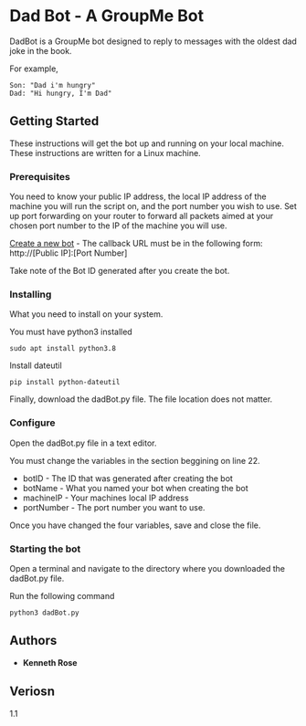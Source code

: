 # Dad Bot - A GroupMe Bot

DadBot is a GroupMe bot designed to reply to messages with the oldest dad joke in the book.

For example,

    Son: "Dad i'm hungry"
    Dad: "Hi hungry, I'm Dad"

## Getting Started

These instructions will get the bot up and running on your local machine. These instructions are written for a Linux machine.

### Prerequisites

You need to know your public IP address, the local IP address of the machine you will run the script on, and the port number you wish to use.
Set up port forwarding on your router to forward all packets aimed at your chosen port number to the IP of the machine you will use.

[Create a new bot](https://dev.groupme.com/bots/new) - The callback URL must be in the following form: http://[Public IP]:[Port Number]

Take note of the Bot ID generated after you create the bot.

### Installing

What you need to install on your system.

You must have python3 installed

```
sudo apt install python3.8
```

Install dateutil

```
pip install python-dateutil
```

Finally, download the dadBot.py file. The file location does not matter.

### Configure

Open the dadBot.py file in a text editor.

You must change the variables in the section beggining on line 22.
* botID - The ID that was generated after creating the bot
* botName - What you named your bot when creating the bot
* machineIP - Your machines local IP address
* portNumber - The port number you want to use.

Once you have changed the four variables, save and close the file.

### Starting the bot

Open a terminal and navigate to the directory where you downloaded the dadBot.py file.

Run the following command
```
python3 dadBot.py
```

## Authors

* **Kenneth Rose**

## Veriosn

1.1
